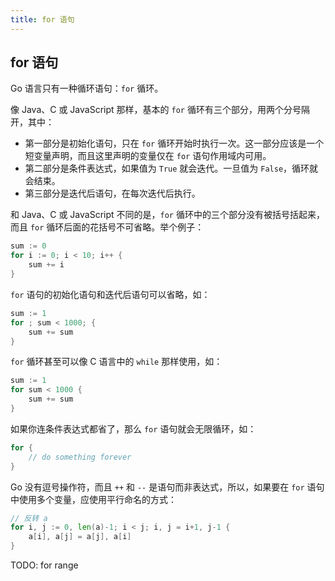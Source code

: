 ```yaml
---
title: for 语句
---
```


## for 语句

Go 语言只有一种循环语句：`for` 循环。

像 Java、C 或 JavaScript 那样，基本的 `for` 循环有三个部分，用两个分号隔开，其中：

* 第一部分是初始化语句，只在 `for` 循环开始时执行一次。这一部分应该是一个短变量声明，而且这里声明的变量仅在 `for` 语句作用域内可用。
* 第二部分是条件表达式，如果值为 `True` 就会迭代。一旦值为 `False`，循环就会结束。
* 第三部分是迭代后语句，在每次迭代后执行。

和 Java、C 或 JavaScript 不同的是，`for` 循环中的三个部分没有被括号括起来，而且 `for` 循环后面的花括号不可省略。举个例子：

```go
sum := 0
for i := 0; i < 10; i++ {
    sum += i
}
```

`for` 语句的初始化语句和迭代后语句可以省略，如：

```go
sum := 1
for ; sum < 1000; {
    sum += sum
}
```

`for` 循环甚至可以像 C 语言中的 `while` 那样使用，如：

```go
sum := 1
for sum < 1000 {
    sum += sum
}
```

如果你连条件表达式都省了，那么 `for` 语句就会无限循环，如：

```go
for {
    // do something forever
}
```

Go 没有逗号操作符，而且 `++` 和 `--` 是语句而非表达式，所以，如果要在 `for` 语句中使用多个变量，应使用平行命名的方式：

```go
// 反转 a
for i, j := 0, len(a)-1; i < j; i, j = i+1, j-1 {
	a[i], a[j] = a[j], a[i]
}
```

TODO: for range